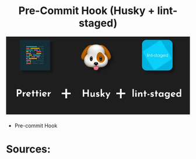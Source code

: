 <h1 align="Center">Pre-Commit Hook (Husky + lint-staged)</h1>

<h4 align="center">

![prettier+husky+lint-staged](../../img/prettiere-husky-lint-staged.PNG)

</h4>

* Pre-commit Hook


# **Sources:**





<!--
 **Pre-commit Hook**

## PRETTIER - SET UP

Index (Official Sources):

1. Prettier · Opinionated Code Formatter
2. What is Prettier? · Prettier
3. Editor Integration · Prettier
4. Install · Prettier
5. Options · Prettier
6. Ignoring Code · Prettier
1. javascript - How can I base a .prettierignore file on .gitignore? - Stack Overflow
7. https://www.digitalocean.com/community/tutorials/how-to-format-code-with-prettier-in-visual-studio-code#step-2-formatting-code-on-save
8. Watching For Changes · Prettier
9. Pre-commit Hook · Prettier
10. CLI · Prettier

Video Tutorials - Prettier - Husky Lint-staged Set up:
1. Code Made Simple - How to fail fast with Husky - npm git commit hooks
url: https://www.youtube.com/watch?v=THCtQ7CkV1g
2. Web Dev Simplified - How To Setup Prettier
url: https://www.youtube.com/watch?v=DqfQ4DPnRqI
3. Monsterlessons Akademy - Lint Staged With Husky for Pre-commit Validations
url: https://www.youtube.com/watch?v=_ssKvmZqSnk
4. Automate Code Formatting with Pre-commit Hooks: Husky, lint-staged & Prettier
https://www.youtube.com/watch?v=182_X9iqCqo
5. Kevin Powell - Formatting your code is a waste of time - use Prettier instead
url: https://www.youtube.com/watch?v=8k-b-7rJAeU
6. Git hooks with Husky - No bad commits any more
url: https://www.youtube.com/watch?v=-qHA6zbOdLc
7. JavaScript Talks - React Course - Ep 1.1 - Setup Prettier
url: https://www.youtube.com/watch?v=ChKBhmsnXKI


## Prettier Set-up

### 1 - Prettier Extension installation:
url: Editor Integration · Prettier

### 2 - Prettier installation:
url: Install · Prettier

2.1 - Prettier locally installation as a dev dependency (last version)
CLI: npm install --save-dev --save-exact prettier

2.2 - Prettier Specific Version local Installation as a dev dependency
(installation of prettier version 2.6.0 compatible with npm version 12.22.12)
CLI: npm install prettier@2.6.0 --save-dev


3 - Prettier Config File:
url: Install · Prettier
url: Options · Prettier

3.1 - Creation of prettier config file "pretierrc"
CLI: node --eval "fs.writeFileSync('.prettierrc','{}\n')"

3.2 - "prettierrc" config file Set-up

```
{
  "trailingComma": "all",
  "semi": true,
  "singleQuote": false,
  "printWidth": 80,
  "overrides": [
    {
      "files": "*.json",
      "options": {
        "semi": false,
        "tabWidth": 2
      }
    },
    {
      "files": ["*.html", "src/*.ts"],
      "options": { "tabWidth": 4 }
    }
  ]
}
```
4 - Add a ".prettierignore" file
	- To exclude files from formatting, create a .prettierignore file in the root of your project. .prettierignore uses gitignore syntax.
url: Install · Prettier
url: Ignoring Code · Prettier


4.1 - "prettierignore"  file Set-up

```
#Flagged .gitignore file (script on package.json)
# Ignore Folder:
.github/
.vscode/
docs/
# Ignore Specific Files
.gitignore
.prettierignore
.prettierrc
# Ignore File Formats with exception of TypeScript & React
*.js
*.json
*.md 
!*.ts
!*.tsx
```

4.2 - Flag ".gitignore" file to ".prettierignore" file to extend exclusions
url: javascript - How can I base a .prettierignore file on .gitignore? - Stack Overflow

	- Add the following script to "package.json" file:

```
"scripts": {
    "prettier": "--ignore-path .gitignore"
  },
```

5 - Run Prettier (independently from CLI)

url: Install · Prettier

	- Run Prettier Code Formatter:
		- CLI: npx prettier . --write

	- Check formated files:
		- CLI: npx prettier . --check

6 - Format on Save:

url: https://www.digitalocean.com/community/tutorials/how-to-format-code-with-prettier-in-visual-studio-code#step-2-formatting-code-on-save

On VS Code Settings search for "code formatter" select "Prettier" as the standard code formatter and tick the box on "format on save", this will generate a ".vscode" folder with a "settings.json " file inside with the following script:

"settings.json"  file format on save set-up:

```
{
    "editor.formatOnSave": true,
    "editor.defaultFoldingRangeProvider": "esbenp.prettier-vscode",
    "editor.defaultFormatter": "esbenp.prettier-vscode"
}
```

7 - Format on Change (Watching for changes):

URL: Watching For Changes · Prettier
url: onchange - npm (npmjs.com)

	- You can have Prettier watch for changes from the command line by using onchange. For example:

7.1 - Install Node "onchange" package:
		- url: onchange - npm (npmjs.com)

CLI: npm install onchange

And run the following command (doesn´t work)

CLI: npx onchange "**/*" -- npx prettier --write --ignore-unknown {{changed}}

7.2 - OR add a script to "package.json":

	- Add the following script to the "package.json" file (Work´s)

```
{
  "scripts": {
    "prettier-watch": "onchange \"**/*\" -- prettier --write --ignore-unknown {{changed}}" 
  } 
}
```

	- run prettier on watch
		- CLI: npm run prettier-watch

8 - Pre-Commit Hook

url: Pre-commit Hook · Prettier
url: lint-staged/lint-staged: 🚫💩 — Run linters on git staged files (github.com)
url: typicode/husky: Git hooks made easy 🐶 woof! (github.com)


#Lint-stage Installation
url: https://github.com/lint-staged/lint-staged


lint-stage configuration
url: https://github.com/lint-staged/lint-staged#configuration

#husky Installation -> sets the hooks
url: https://git-scm.com/docs/githooks
url: https://github.com/typicode/husky
url: https://typicode.github.io/husky/
url: https://typicode.github.io/husky/guide.html


#Install the lint-staged module od NodeJs as a dev. dependency
CLI: npm install --save-dev lint-staged

#Install the hodule module od NodeJs as a dev. dependency
CLI: npm install --save-dev husky


# Add a .husky/pre-commit file to set the "pre-commit Hook" with a shell script that will trigger the linters included in the lint-staged script to be added in the "package.json".
CLI: npx husky-init

The following script should appear in the "package.json" file:

{
  "scripts": {
    "prepare": "husky install"
  },
}

# Add to the "package.json" file the following scripts:
// This will execute the "lint-staged" commands when triggered by the husky pre-commit hook, upon a commit of the staged files (git add .)

{
  "scripts": {
    "precommit": "lint-staged",
  },
  "husky": {
    "hooks": {
      "pre-commit": "npm run precommit"
    }
  },
  "lint-staged": {
    "src/**/*.{ts,tsx,js,jsx,css,scss,html}": [
      "prettier --write"
    ]
  },
}



# Add to the "package.json" file the following property:
// This will set the "linters" to be executed and the directories/ file types to be included on the pre-commit hook.

{
  },
  "lint-staged": {
    "src/**/*.{ts,tsx,js,jsx,css,scss,html}": [
      "prettier --write"
    ]
  },
}

# Testing a Pre-commit Hook with Prettier

CLI: git add .
CLI git commit - "Pre-commit Hook trial"



-->
